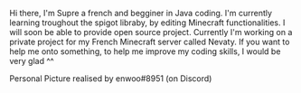 Hi there, I'm Supre a french and begginer in Java coding. I'm currently learning troughout the spigot libraby, by editing Minecraft functionalities.
I will soon be able to provide open source project. Currently I'm working on a private project for my French Minecraft server called Nevaty.
If you want to help me onto something, to help me improve my coding skills, I would be very glad ^^

Personal Picture realised by enwoo#8951 (on Discord)
